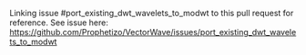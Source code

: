 Linking issue #port_existing_dwt_wavelets_to_modwt to this pull request for reference. See issue here: https://github.com/Prophetizo/VectorWave/issues/port_existing_dwt_wavelets_to_modwt